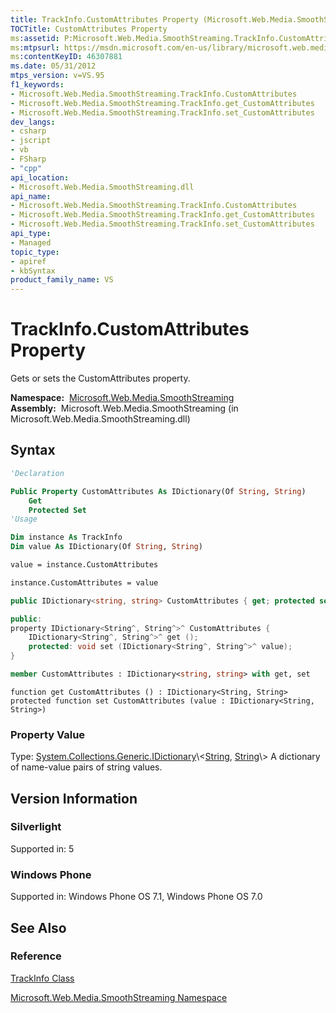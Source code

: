 ```yaml
---
title: TrackInfo.CustomAttributes Property (Microsoft.Web.Media.SmoothStreaming)
TOCTitle: CustomAttributes Property
ms:assetid: P:Microsoft.Web.Media.SmoothStreaming.TrackInfo.CustomAttributes
ms:mtpsurl: https://msdn.microsoft.com/en-us/library/microsoft.web.media.smoothstreaming.trackinfo.customattributes(v=VS.95)
ms:contentKeyID: 46307881
ms.date: 05/31/2012
mtps_version: v=VS.95
f1_keywords:
- Microsoft.Web.Media.SmoothStreaming.TrackInfo.CustomAttributes
- Microsoft.Web.Media.SmoothStreaming.TrackInfo.get_CustomAttributes
- Microsoft.Web.Media.SmoothStreaming.TrackInfo.set_CustomAttributes
dev_langs:
- csharp
- jscript
- vb
- FSharp
- "cpp"
api_location:
- Microsoft.Web.Media.SmoothStreaming.dll
api_name:
- Microsoft.Web.Media.SmoothStreaming.TrackInfo.CustomAttributes
- Microsoft.Web.Media.SmoothStreaming.TrackInfo.get_CustomAttributes
- Microsoft.Web.Media.SmoothStreaming.TrackInfo.set_CustomAttributes
api_type:
- Managed
topic_type:
- apiref
- kbSyntax
product_family_name: VS
---
```


# TrackInfo.CustomAttributes Property

Gets or sets the CustomAttributes property.

**Namespace:**  [Microsoft.Web.Media.SmoothStreaming](microsoft-web-media-smoothstreaming-namespace_1.md)  
**Assembly:**  Microsoft.Web.Media.SmoothStreaming (in Microsoft.Web.Media.SmoothStreaming.dll)

## Syntax

```vb
'Declaration

Public Property CustomAttributes As IDictionary(Of String, String)
    Get
    Protected Set
'Usage

Dim instance As TrackInfo
Dim value As IDictionary(Of String, String)

value = instance.CustomAttributes

instance.CustomAttributes = value
```

```csharp
public IDictionary<string, string> CustomAttributes { get; protected set; }
```

```cpp
public:
property IDictionary<String^, String^>^ CustomAttributes {
    IDictionary<String^, String^>^ get ();
    protected: void set (IDictionary<String^, String^>^ value);
}
```

``` fsharp
member CustomAttributes : IDictionary<string, string> with get, set
```

```jscript
function get CustomAttributes () : IDictionary<String, String>
protected function set CustomAttributes (value : IDictionary<String, String>)
```

### Property Value

Type: [System.Collections.Generic.IDictionary](https://msdn.microsoft.com/library/s4ys34ea\(v=vs.95\))\<[String](https://msdn.microsoft.com/library/s1wwdcbf\(v=vs.95\)), [String](https://msdn.microsoft.com/library/s1wwdcbf\(v=vs.95\))\>  
A dictionary of name-value pairs of string values.

## Version Information

### Silverlight

Supported in: 5  

### Windows Phone

Supported in: Windows Phone OS 7.1, Windows Phone OS 7.0  

## See Also

### Reference

[TrackInfo Class](trackinfo-class-microsoft-web-media-smoothstreaming_1.md)

[Microsoft.Web.Media.SmoothStreaming Namespace](microsoft-web-media-smoothstreaming-namespace_1.md)


